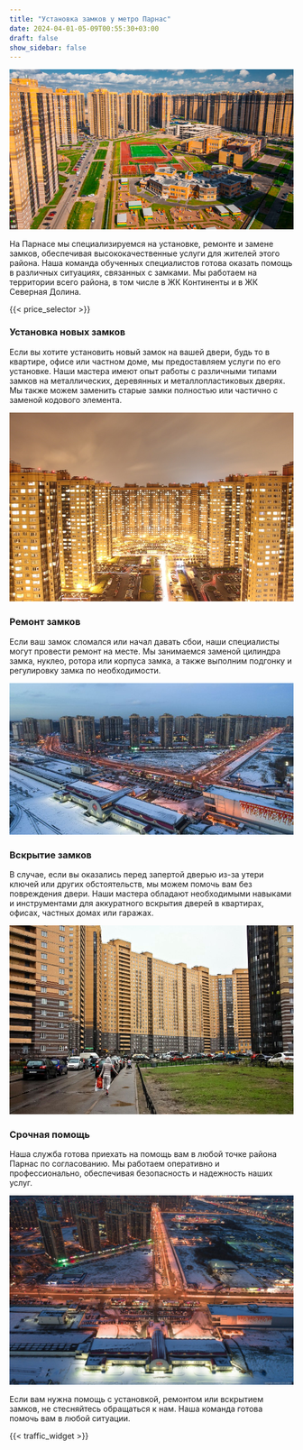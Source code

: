 ```yaml
---
title: "Установка замков у метро Парнас"
date: 2024-04-01-05-09T00:55:30+03:00
draft: false
show_sidebar: false
---
```


![Установка замков на Парнасе](Parnas1.jpg)

На Парнасе мы специализируемся на установке, ремонте и замене замков, обеспечивая высококачественные услуги для жителей этого района. Наша команда обученных специалистов готова оказать помощь в различных ситуациях, связанных с замками. Мы работаем на территории всего района, в том числе в ЖК Континенты и в ЖК Северная Долина.

{{< price_selector >}}

### Установка новых замков

Если вы хотите установить новый замок на вашей двери, будь то в квартире, офисе или частном доме, мы предоставляем услуги по его установке. Наши мастера имеют опыт работы с различными типами замков на металлических, деревянных и металлопластиковых дверях. Мы также можем заменить старые замки полностью или частично с заменой кодового элемента.

![Установка замков на Парнасе](Parnas2.jpg)

### Ремонт замков

Если ваш замок сломался или начал давать сбои, наши специалисты могут провести ремонт на месте. Мы занимаемся заменой цилиндра замка, нуклео, ротора или корпуса замка, а также выполним подгонку и регулировку замка по необходимости.

![Установка замков на Парнасе](Parnas3.jpg)

### Вскрытие замков

В случае, если вы оказались перед запертой дверью из-за утери ключей или других обстоятельств, мы можем помочь вам без повреждения двери. Наши мастера обладают необходимыми навыками и инструментами для аккуратного вскрытия дверей в квартирах, офисах, частных домах или гаражах.

![Установка замков на Парнасе](Parnas4.jpg)

### Срочная помощь

Наша служба готова приехать на помощь вам в любой точке района Парнас по согласованию. Мы работаем оперативно и профессионально, обеспечивая безопасность и надежность наших услуг.

![Установка замков на Парнасе](Parnas5.jpg)

Если вам нужна помощь с установкой, ремонтом или вскрытием замков, не стесняйтесь обращаться к нам. Наша команда готова помочь вам в любой ситуации.

{{< traffic_widget >}}